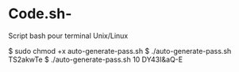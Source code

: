 # Code.sh-
Script bash pour terminal Unix/Linux

$ sudo chmod +x auto-generate-pass.sh
$ ./auto-generate-pass.sh
TS2akwTe
$ ./auto-generate-pass.sh 10
DY43I&aQ-E
